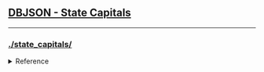
<h2><a href='https://dbjson.github.io/state_capitals/' target='_blank'>DBJSON - State Capitals</a></h2>
<hr>
<h3><a href="https://my-json-server.typicode.com/dbjson/state_capitals" target='_blank'>./state_capitals/</a></h3>
<details>
  <summary>Reference</summary>
  
<a href="https://github.com/dbjson/state_capitals/edit/master/README.md" target="_blank">Editor</a>

<a href="https://guides.github.com/features/mastering-markdown/" target="_blank">Markdown</a>

<a href='https://github.com/dbjson/state_capitals/settings' target="_blank">Repository Settings</a>

<a href='https://help.github.com/categories/github-pages-basics/' target='_blank'>Documentation</a>

</details>



